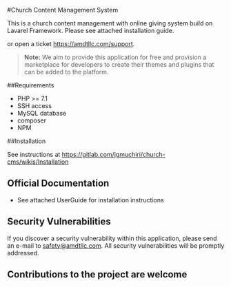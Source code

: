 #Church Content Management System

This is a church content management with online giving system build on Lavarel Framework. Please see attached installation guide.

or open a ticket https://amdtllc.com/support.


> **Note:**
> We aim to provide this application for free and provision a marketplace for developers to create their themes and plugins that can be added to the platform.

##Requirements

* PHP >= 7.1
* SSH access
* MySQL database
* composer
* NPM

##Installation

See instructions at https://gitlab.com/jgmuchiri/church-cms/wikis/Installation

## Official Documentation

* See attached UserGuide for installation instructions


## Security Vulnerabilities

If you discover a security vulnerability within this application, please send an e-mail to safety@amdtllc.com. All security vulnerabilities will be promptly addressed.

## Contributions to the project are welcome
